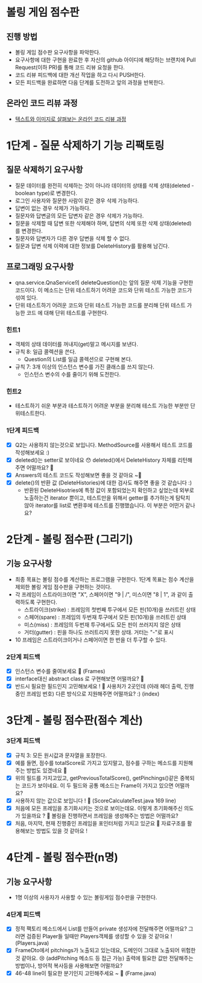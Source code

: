 # 볼링 게임 점수판
## 진행 방법
* 볼링 게임 점수판 요구사항을 파악한다.
* 요구사항에 대한 구현을 완료한 후 자신의 github 아이디에 해당하는 브랜치에 Pull Request(이하 PR)를 통해 코드 리뷰 요청을 한다.
* 코드 리뷰 피드백에 대한 개선 작업을 하고 다시 PUSH한다.
* 모든 피드백을 완료하면 다음 단계를 도전하고 앞의 과정을 반복한다.

## 온라인 코드 리뷰 과정
* [텍스트와 이미지로 살펴보는 온라인 코드 리뷰 과정](https://github.com/next-step/nextstep-docs/tree/master/codereview)

# 1단계 - 질문 삭제하기 기능 리팩토링
##  질문 삭제하기 요구사항
- 질문 데이터를 완전히 삭제하는 것이 아니라 데이터의 상태를 삭제 상태(deleted - boolean type)로 변경한다.
- 로그인 사용자와 질문한 사람이 같은 경우 삭제 가능하다.
- 답변이 없는 경우 삭제가 가능하다.
- 질문자와 답변글의 모든 답변자 같은 경우 삭제가 가능하다.
- 질문을 삭제할 때 답변 또한 삭제해야 하며, 답변의 삭제 또한 삭제 상태(deleted)를 변경한다.
- 질문자와 답변자가 다른 경우 답변을 삭제 할 수 없다.
- 질문과 답변 삭제 이력에 대한 정보를 DeleteHistory를 활용해 남긴다.

## 프로그래밍 요구사항
- qna.service.QnaService의 deleteQuestion()는 앞의 질문 삭제 기능을 구현한 코드이다. 이 메소드는 단위 테스트하기 어려운 코드와 단위 테스트 가능한 코드가 섞여 있다.
- 단위 테스트하기 어려운 코드와 단위 테스트 가능한 코드를 분리해 단위 테스트 가능한 코드 에 대해 단위 테스트를 구현한다.
### 힌트1
- 객체의 상태 데이터를 꺼내지(get)말고 메시지를 보낸다.
- 규칙 8: 일급 콜렉션을 쓴다.
    - Question의 List를 일급 콜렉션으로 구현해 본다.
- 규칙 7: 3개 이상의 인스턴스 변수를 가진 클래스를 쓰지 않는다.
    - 인스턴스 변수의 수를 줄이기 위해 도전한다.
### 힌트2
- 테스트하기 쉬운 부분과 테스트하기 어려운 부분을 분리해 테스트 가능한 부분만 단위테스트한다.

### 1단계 피드백
- [x] Q2는 사용하지 않는것으로 보입니다. MethodSource를 사용해서 테스트 코드를 작성해보세요 :)
- [x] deleted()는 setter로 보이네요 😯 deleted()에서 DeleteHistory 자체를 리턴해주면 어떨까요? 🤔
- [x] Answers의 테스트 코드도 작성해보면 좋을 것 같아요 ~🙂
- [x] delete()의 반환 값 (DeleteHistories)에 대한 검사도 해주면 좋을 것 같습니다 :) 
    - 반환된 DeleteHisotries에 특정 값이 포함되었는지 확인하고 싶었는데 외부로 노출하는건 iterator 뿐이고, 테스트만을 위해서 getter를 추가하는게 탐탁치 않아 iterator를 list로 변환후에 테스트를 진행했습니다. 이 부분은 어떤거 같나요?
    
# 2단계 - 볼링 점수판 (그리기)
## 기능 요구사항
- 최종 목표는 볼링 점수를 계산하는 프로그램을 구현한다. 1단계 목표는 점수 계산을 제외한 볼링 게임 점수판을 구현하는 것이다.
- 각 프레임이 스트라이크이면 "X", 스페어이면 "9 | /", 미스이면 "8 | 1", 과 같이 출력하도록 구현한다.
    - 스트라이크(strike) : 프레임의 첫번째 투구에서 모든 핀(10개)을 쓰러트린 상태
    - 스페어(spare) : 프레임의 두번재 투구에서 모든 핀(10개)을 쓰러트린 상태
    - 미스(miss) : 프레임의 두번재 투구에서도 모든 핀이 쓰러지지 않은 상태
    - 거터(gutter) : 핀을 하나도 쓰러트리지 못한 상태. 거터는 "-"로 표시
- 10 프레임은 스트라이크이거나 스페어이면 한 번을 더 투구할 수 있다.

### 2단계 피드백
- [x] 인스턴스 변수를 줄여보세요 🙂  (Frames)
- [x] interface대신 abstract class 로 구현해보면 어떨까요? 🤔
- [x] 반드시 필요한 필드인지 고민해보세요 ! 👀 사용처가 2곳인데 (아래 헤더 출력, 진행 중인 프레임 번호) 다른 방식으로 지원해주면 어떨까요? :) (index)

# 3단계 - 볼링 점수판(점수 계산)

### 3단계 피드백
- [x] 규칙 3: 모든 원시값과 문자열을 포장한다.
- [x] 예를 들면, 점수를 totalScore로 가지고 있지말고, 점수를 구하는 메소드를 지원해주는 방법도 있겠네요 🙂
- [x] 위의 필드를 가지고있고, getPreviousTotalScore(), getPinchings()같은 중복되는 코드가 보이네요. 이 두 필드와 공통 메소드는 Frame이 가지고 있으면 어떨까요?
- [x] 사용하지 않는 값으로 보입니다 ! 👀 (ScoreCalculateTest.java 169 line)
- [x] 처음에 모든 프레임을 초기화시키는 것으로 보이는데요. 이렇게 초기화해주신 의도가 있을까요 ? 👀  볼링을 진행하면서 프레임을 생성해주는 방법은 어떨까요?
- [x] 처음, 마지막, 현재 진행중인 프레임을 포인터처럼 가지고 있군요 🙂 자료구조를 활용해보는 방법도 있을 것 같아요 ! 

# 4단계 - 볼링 점수판(n명)
## 기능 요구사항
- 1명 이상의 사용자가 사용할 수 있는 볼링게임 점수판을 구현한다.

### 4단계 피드백
- [x] 정적 팩토리 메소드에서 List를 만들어 private 생성자에 전달해주면 어떨까요? 그러면 검증된 Player들 일때만 Players객체를 생성할 수 있을 것 같아요 ! (Players.java)
- [x] FrameDto에서 pitchings가 노출되고 있는데요, 도메인이 그대로 노출되어 위험한 것 같아요. 😢 (addPitching 메소드 등 접근 가능) 출력에 필요한 값만 전달해주는 방법이나, 방어적 복사등을 사용해보면 어떨까요?
- [x] 46-48 line이 필요한 분기인지 고민해주세요 ~ 👀 (Frame.java)